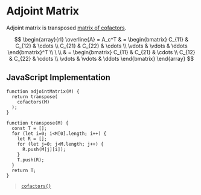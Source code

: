 # Adjoint Matrix

Adjoint matrix is transposed [matrix of cofactors](https://github.com/damianc/math-notes/blob/master/matrices/matrix-cofactors.md).

$$
\begin{array}{rl}
\overline{A} = A_c^T & = \begin{bmatrix}
C_{11} & C_{12} & \cdots
\\
C_{21} & C_{22} & \cdots
\\
\vdots & \vdots & \ddots
\end{bmatrix}^T
\\
\ 
\\
& = \begin{bmatrix}
C_{11} & C_{21} & \cdots
\\
C_{12} & C_{22} & \cdots
\\
\vdots & \vdots & \ddots
\end{bmatrix}
\end{array}
$$

## JavaScript Implementation

```
function adjointMatrix(M) {
  return transpose(
    cofactors(M)
  );
}

function transpose(M) {
  const T = [];
  for (let i=0; i<M[0].length; i++) {
    let R = [];
    for (let j=0; j<M.length; j++) {
      R.push(M[j][i]);
    }
    T.push(R);
  }
  return T;
}
```

> [`cofactors()`](https://github.com/damianc/math-notes/blob/master/matrices/matrix-cofactors.md#javascript-implementation)
